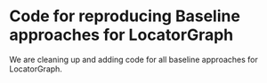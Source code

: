 # Code for reproducing Baseline approaches for LocatorGraph

We are cleaning up and adding code for all baseline approaches for LocatorGraph.